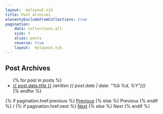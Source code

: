 ```yaml
---
layout:  mylayout.njk
title: Post Archives
eleventyExcludeFromCollections: true
pagination:
    data: collections.all
    size: 5
    alias: posts
    reverse: true
    layout:  mylayout.njk
---
```

<h2>Post Archives</h2>
<ul>
{% for post in posts %}
<li><a href="{{ post.url }}">{{ post.data.title }}</a> <i>(written {{ post.date | date: "%b %d, %Y"}})</i></li>
{% endfor %}
</ul>
<p>
    {% if pagination.href.previous %}
    <a href="{{ pagination.href.previous }}">Previous</a>
    {% else %}
    Previous
    {% endif %} / 
    {% if pagination.href.next %}
    <a href="{{ pagination.href.next }}">Next</a>
    {% else %}
    Next
    {% endif %}
</p>
